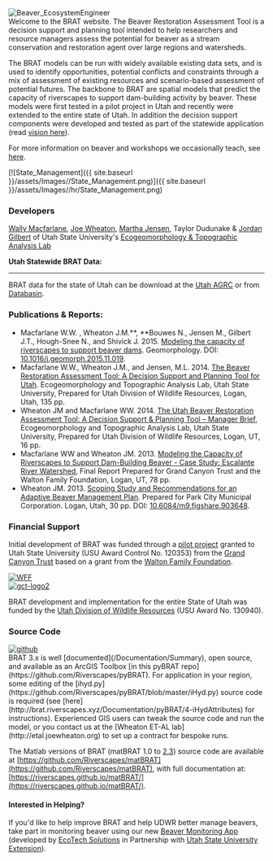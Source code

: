 <link rel="shortcut icon" type="image/x-icon" href="favicon.ico">

<div class="float-right"><img src="{{ site.baseurl }}/assets/Images/Beaver_EcosystemEngineer.png" alt="Beaver_EcosystemEngineer"/></div>
Welcome to the BRAT website. The Beaver Restoration Assessment Tool is a decision support and planning tool intended to help researchers and resource managers assess the potential for beaver as a stream conservation and restoration agent over large regions and watersheds. 

The BRAT models can be run with widely available existing data sets, and is used to identify opportunities,  potential conflicts and constraints through a mix of assessment of existing resources and scenario-based assessment of potential futures. The backbone to BRAT are spatial models that predict the capacity of riverscapes to support dam-building activity by beaver. These models were first tested in a pilot project in Utah and recently were extended to the entire state of Utah. In addition the decision support components were developed and tested as part of the statewide application (read [vision here](http://brat.joewheaton.org/home/vision)).

For more information on beaver and workshops we occasionally teach, see [here](http://beaver.joewheaton.org/).

[![State_Management]({{ site.baseurl }}/assets/Images//State_Management.png)]({{ site.baseurl }}/assets/Images//hr/State_Management.png)

### Developers

[Wally Macfarlane](http://etal.joewheaton.org/people/researchers-technicians/Wally), [Joe Wheaton](http://joewheaton.org/),  [Martha Jensen](http://etal.joewheaton.org/people/where-are-they-now/former-researchers/martha-jensen), Taylor Dudunake & [Jordan Gilbert](http://etal.joewheaton.org/people/researchers-technicians/jordan-gilbert) of Utah State University's [Ecogeomorphology & Topographic Analysis Lab](http://etal.joewheaton.org/)

**Utah Statewide BRAT Data:**

****

BRAT data for the state of Utah can be download at the [Utah AGRC](http://gis.utah.gov/data/bioscience-overview/) or from [Databasin](http://databasin.org/datasets/1420ffb7e9674753a5fb626e2b830c1f).





### Publications & Reports:

- Macfarlane W.W. , Wheaton J.M.**, **Bouwes N., Jensen M., Gilbert J.T., Hough-Snee N., and Shivick J. 2015. [Modeling the capacity of riverscapes to support beaver dams](https://www.researchgate.net/publication/285590037_Modeling_the_capacity_of_riverscapes_to_support_beaver_dams). Geomorphology. DOI: [10.1016/j.geomorph.2015.11.019](http://dx.doi.org/10.1016/j.geomorph.2015.11.019).
- Macfarlane W.W., Wheaton J.M., and Jensen, M.L. 2014. [The Beaver Restoration Assessment Tool: A Decision Support and Planning Tool for Utah](http://etal.usu.edu/Downloads/BRAT/UTAH_BRAT_FinalReport.pdf). Ecogeomorphology and Topographic Analysis Lab, Utah State University, Prepared for Utah Division of Wildlife Resources, Logan, Utah, 135 pp.
- Wheaton JM and Macfarlane WW. 2014. [The Utah Beaver Restoration Assessment Tool: A Decision Support & Planning Tool – Manager Brief](http://etal.usu.edu/Downloads/BRAT/UTAH_BRAT_Management%20Brief.pdf), Ecogeomorphology and Topographic Analysis Lab, Utah State University, Prepared for Utah Division of Wildlife Resources, Logan, UT, 16 pp. 
- Macfarlane WW and Wheaton JM. 2013. [Modeling the Capacity of Riverscapes to Support Dam-Building Beaver - Case Study: Escalante River Watershed](http://etal.usu.edu/GCT/BRAT_Final_Report.pdf), Final Report Prepared for Grand Canyon Trust and the Walton Family Foundation, Logan, UT, 78 pp.
- Wheaton JM. 2013. [Scoping Study and Recommendations for an Adaptive Beaver Management Plan](http://etal.usu.edu/Reports/Beaver_Management_Plan_Recc_Park_City_%20Report_FINAL.pdf). Prepared for Park City  Municipal Corporation. Logan, Utah, 30 pp.  DOI: [10.6084/m9.figshare.903648](http://dx.doi.org/10.6084/m9.figshare.903648).



### Financial Support

Initial development of BRAT was funded through a [pilot project](http://etal.joewheaton.org/projects/past-projects/gct-pilot-study-testing-the-beaver-restoration-assessment-tool-brat) granted to Utah State University (USU Award Control No. 120353) from the [Grand Canyon Trust](http://www.grandcanyontrust.org/) based on a grant from the [Walton Family Foundation](http://www.waltonfamilyfoundation.org/). 

<div class="float-left"><a href="http://www.waltonfamilyfoundation.org"><img src="/assets/Images/WFF.jpg" alt="WFF"></a></div>
<div class="float-left"><a href="https://wildlife.utah.gov"><img src="/assets/Images/Utah_DWR.jpg" alt="gct-logo2"></a></div>

BRAT development and implementation for the entire State of Utah was funded by the [Utah Division of Wildlife Resources](https://wildlife.utah.gov/)  (USU Award No. 130940).

### Source Code

<div class="float-right"><a href ="https://github.com/Riverscapes/pyBRAT"><img src="/assets/Images/github.png)" alt="github"></a></div>
BRAT 3.x is well [documented](/Documentation/Summary), open source, and available as an ArcGIS Toolbox [in this pyBRAT repo](https://github.com/Riverscapes/pyBRAT).  For application in your region, some editing of the [ihyd.py](https://github.com/Riverscapes/pyBRAT/blob/master/iHyd.py) source code is required (see [here](http://brat.riverscapes.xyz/Documentation/pyBRAT/4-iHydAttributes) for instructions). Experienced GIS users can tweak the source code and run the model, or you contact us at the [Wheaton ET-AL lab](http://etal.joewheaton.org) to set up a contract for bespoke runs. 

The Matlab versions of BRAT (matBRAT 1.0 to [2.3](https://github.com/Riverscapes/matBRAT/releases/latest)) source code are available at [https://github.com/Riverscapes/matBRAT](https://github.com/Riverscapes/matBRAT), with full documentation at: [https://riverscapes.github.io/matBRAT/](https://riverscapes.github.io/matBRAT/).

#### Interested in Helping?

If you'd like to help improve BRAT and help UDWR better manage beavers, take part in monitoring beaver using our new [Beaver Monitoring App](https://extension.usu.edu/utahwaterwatch/htm/beaver-monitoring-app/) (developed by [EcoTech Solutions](http://www.ecotsolutions.com/) in Partnership with [Utah State University Extension](https://extension.usu.edu/utahwaterwatch/)).